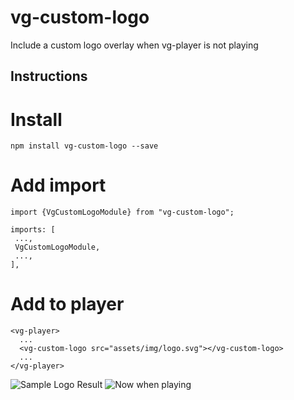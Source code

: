 # vg-custom-logo
Include a custom logo overlay when vg-player is not playing

## Instructions
# Install
`npm install vg-custom-logo --save`

# Add import
`import {VgCustomLogoModule} from "vg-custom-logo";`
   

```
imports: [
 ...,
 VgCustomLogoModule,
 ...,
],
```

# Add to player

```
<vg-player>
  ...
  <vg-custom-logo src="assets/img/logo.svg"></vg-custom-logo>
  ...
</vg-player>
```

![Sample Logo Result](https://i.imgur.com/nowKAEb.png)
![Now when playing](https://i.imgur.com/VpoeVmg.png)
